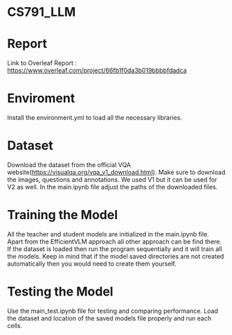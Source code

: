# CS791_LLM

# Report
Link to Overleaf Report : https://www.overleaf.com/project/66fb1f0da3b019bbbbfdadca

# Enviroment
Install the environment.yml to load all the necessary libraries.

# Dataset
Download the dataset from the official VQA website(https://visualqa.org/vqa_v1_download.html). Make sure to download the images, questions and annotations. We used V1 but it can be used for V2 as well. 
In the main.ipynb file adjust the paths of the downloaded files. 

# Training the Model
All the teacher and student models are initialized in the main.ipynb file. Apart from the EfficientVLM approach all other approach can be find there. If the dataset is loaded then run the program sequentially and it will train all the models.
Keep in mind that if the model saved directories are not created automatically then you would need to create them yourself. 

# Testing the Model
Use the main_test.ipynb file for testing and comparing performance. Load the dataset and location of the saved models file properly and run each cells. 

